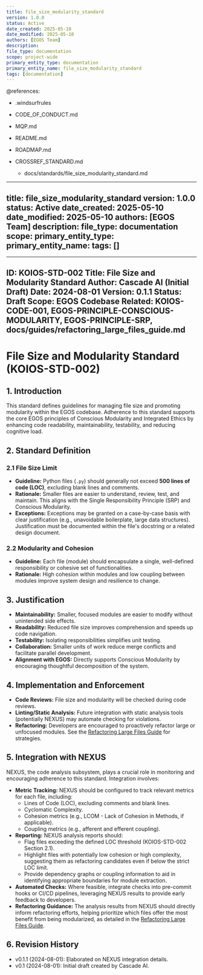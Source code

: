 ```yaml
---
title: file_size_modularity_standard
version: 1.0.0
status: Active
date_created: 2025-05-10
date_modified: 2025-05-10
authors: [EGOS Team]
description: 
file_type: documentation
scope: project-wide
primary_entity_type: documentation
primary_entity_name: file_size_modularity_standard
tags: [documentation]
---
```


@references:
- .windsurfrules
- CODE_OF_CONDUCT.md
- MQP.md
- README.md
- ROADMAP.md
- CROSSREF_STANDARD.md

  - docs/standards/file_size_modularity_standard.md

---
title: file_size_modularity_standard
version: 1.0.0
status: Active
date_created: 2025-05-10
date_modified: 2025-05-10
authors: [EGOS Team]
description: 
file_type: documentation
scope: 
primary_entity_type: 
primary_entity_name: 
tags: []
---

---
ID: KOIOS-STD-002
Title: File Size and Modularity Standard
Author: Cascade AI (Initial Draft)
Date: 2024-08-01
Version: 0.1.1
Status: Draft
Scope: EGOS Codebase
Related: KOIOS-CODE-001, EGOS-PRINCIPLE-CONSCIOUS-MODULARITY, EGOS-PRINCIPLE-SRP, docs/guides/refactoring_large_files_guide.md
---

# File Size and Modularity Standard (KOIOS-STD-002)

## 1. Introduction

This standard defines guidelines for managing file size and promoting modularity within the EGOS codebase. Adherence to this standard supports the core EGOS principles of Conscious Modularity and Integrated Ethics by enhancing code readability, maintainability, testability, and reducing cognitive load.

## 2. Standard Definition

### 2.1 File Size Limit

- **Guideline:** Python files (`.py`) should generally not exceed **500 lines of code (LOC)**, excluding blank lines and comments.
- **Rationale:** Smaller files are easier to understand, review, test, and maintain. This aligns with the Single Responsibility Principle (SRP) and Conscious Modularity.
- **Exceptions:** Exceptions may be granted on a case-by-case basis with clear justification (e.g., unavoidable boilerplate, large data structures). Justification must be documented within the file's docstring or a related design document.

### 2.2 Modularity and Cohesion

- **Guideline:** Each file (module) should encapsulate a single, well-defined responsibility or cohesive set of functionalities.
- **Rationale:** High cohesion within modules and low coupling between modules improve system design and resilience to change.

## 3. Justification

- **Maintainability:** Smaller, focused modules are easier to modify without unintended side effects.
- **Readability:** Reduced file size improves comprehension and speeds up code navigation.
- **Testability:** Isolating responsibilities simplifies unit testing.
- **Collaboration:** Smaller units of work reduce merge conflicts and facilitate parallel development.
- **Alignment with EGOS:** Directly supports Conscious Modularity by encouraging thoughtful decomposition of the system.

## 4. Implementation and Enforcement

- **Code Reviews:** File size and modularity will be checked during code reviews.
- **Linting/Static Analysis:** Future integration with static analysis tools (potentially NEXUS) may automate checking for violations.
- **Refactoring:** Developers are encouraged to proactively refactor large or unfocused modules. See the [Refactoring Large Files Guide](</docs/guides/refactoring_large_files_guide.md>) for strategies.

## 5. Integration with NEXUS

NEXUS, the code analysis subsystem, plays a crucial role in monitoring and encouraging adherence to this standard. Integration involves:

- **Metric Tracking:** NEXUS should be configured to track relevant metrics for each file, including:
    - Lines of Code (LOC), excluding comments and blank lines.
    - Cyclomatic Complexity.
    - Cohesion metrics (e.g., LCOM - Lack of Cohesion in Methods, if applicable).
    - Coupling metrics (e.g., afferent and efferent coupling).
- **Reporting:** NEXUS analysis reports should:
    - Flag files exceeding the defined LOC threshold (KOIOS-STD-002 Section 2.1).
    - Highlight files with potentially low cohesion or high complexity, suggesting them as refactoring candidates even if below the strict LOC limit.
    - Provide dependency graphs or coupling information to aid in identifying appropriate boundaries for module extraction.
- **Automated Checks:** Where feasible, integrate checks into pre-commit hooks or CI/CD pipelines, leveraging NEXUS results to provide early feedback to developers.
- **Refactoring Guidance:** The analysis results from NEXUS should directly inform refactoring efforts, helping prioritize which files offer the most benefit from being modularized, as detailed in the [Refactoring Large Files Guide](</docs/guides/refactoring_large_files_guide.md>).

## 6. Revision History

- v0.1.1 (2024-08-01): Elaborated on NEXUS integration details.
- v0.1 (2024-08-01): Initial draft created by Cascade AI.